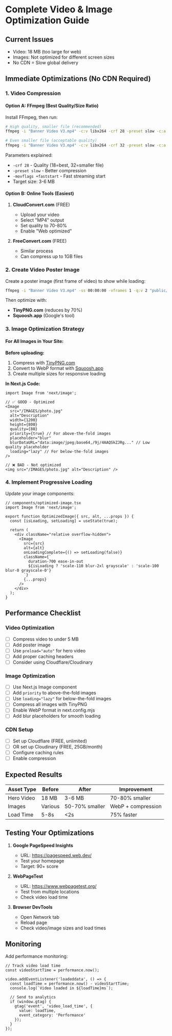 # Complete Video & Image Optimization Guide

## Current Issues
- Video: 18 MB (too large for web)
- Images: Not optimized for different screen sizes
- No CDN = Slow global delivery

## Immediate Optimizations (No CDN Required)

### 1. Video Compression

#### Option A: FFmpeg (Best Quality/Size Ratio)

Install FFmpeg, then run:

```bash
# High quality, smaller file (recommended)
ffmpeg -i "Banner Video V3.mp4" -c:v libx264 -crf 28 -preset slow -c:a aac -b:a 128k -movflags +faststart "Banner-Video-Optimized.mp4"

# Even smaller file (acceptable quality)
ffmpeg -i "Banner Video V3.mp4" -c:v libx264 -crf 32 -preset slow -c:a aac -b:a 96k -movflags +faststart "Banner-Video-Small.mp4"
```

Parameters explained:
- `-crf 28` - Quality (18=best, 32=smaller file)
- `-preset slow` - Better compression
- `-movflags +faststart` - Fast streaming start
- Target size: 3-6 MB

#### Option B: Online Tools (Easiest)

1. **CloudConvert.com** (FREE)
   - Upload your video
   - Select "MP4" output
   - Set quality to 70-80%
   - Enable "Web optimized"

2. **FreeConvert.com** (FREE)
   - Similar process
   - Can compress up to 1GB files

### 2. Create Video Poster Image

Create a poster image (first frame of video) to show while loading:

```bash
ffmpeg -i "Banner Video V3.mp4" -ss 00:00:00 -vframes 1 -q:v 2 "public/video-poster.jpg"
```

Then optimize with:
- **TinyPNG.com** (reduces by 70%)
- **Squoosh.app** (Google's tool)

### 3. Image Optimization Strategy

#### For All Images in Your Site:

**Before uploading:**
1. Compress with [TinyPNG.com](https://tinypng.com/)
2. Convert to WebP format with [Squoosh.app](https://squoosh.app/)
3. Create multiple sizes for responsive loading

**In Next.js Code:**

```tsx
import Image from 'next/image';

// ✅ GOOD - Optimized
<Image 
  src="/IMAGES/photo.jpg"
  alt="Description"
  width={1200}
  height={800}
  quality={80}
  priority={true} // For above-the-fold images
  placeholder="blur"
  blurDataURL="data:image/jpeg;base64,/9j/4AAQSkZJRg..." // Low quality placeholder
  loading="lazy" // For below-the-fold images
/>

// ❌ BAD - Not optimized
<img src="/IMAGES/photo.jpg" alt="Description" />
```

### 4. Implement Progressive Loading

Update your image components:

```tsx
// components/optimized-image.tsx
import Image from 'next/image';

export function OptimizedImage({ src, alt, ...props }) {
  const [isLoading, setLoading] = useState(true);
  
  return (
    <div className="relative overflow-hidden">
      <Image
        src={src}
        alt={alt}
        onLoadingComplete={() => setLoading(false)}
        className={`
          duration-700 ease-in-out
          ${isLoading ? 'scale-110 blur-2xl grayscale' : 'scale-100 blur-0 grayscale-0'}
        `}
        {...props}
      />
    </div>
  );
}
```

## Performance Checklist

### Video Optimization
- [ ] Compress video to under 5 MB
- [ ] Add poster image
- [ ] Use `preload="auto"` for hero video
- [ ] Add proper caching headers
- [ ] Consider using Cloudflare/Cloudinary

### Image Optimization
- [ ] Use Next.js Image component
- [ ] Add `priority` to above-the-fold images
- [ ] Use `loading="lazy"` for below-the-fold images
- [ ] Compress all images with TinyPNG
- [ ] Enable WebP format in next.config.mjs
- [ ] Add blur placeholders for smooth loading

### CDN Setup
- [ ] Set up Cloudflare (FREE, unlimited)
- [ ] OR set up Cloudinary (FREE, 25GB/month)
- [ ] Configure caching rules
- [ ] Enable compression

## Expected Results

| Asset Type | Before | After | Improvement |
|------------|--------|-------|-------------|
| Hero Video | 18 MB  | 3-6 MB | 70-80% smaller |
| Images     | Various | 50-70% smaller | WebP + compression |
| Load Time  | 5-8s   | <2s   | 75% faster |

## Testing Your Optimizations

1. **Google PageSpeed Insights**
   - URL: https://pagespeed.web.dev/
   - Test your homepage
   - Target: 90+ score

2. **WebPageTest**
   - URL: https://www.webpagetest.org/
   - Test from multiple locations
   - Check video load time

3. **Browser DevTools**
   - Open Network tab
   - Reload page
   - Check video/image sizes and load times

## Monitoring

Add performance monitoring:

```tsx
// Track video load time
const videoStartTime = performance.now();

video.addEventListener('loadeddata', () => {
  const loadTime = performance.now() - videoStartTime;
  console.log(`Video loaded in ${loadTime}ms`);
  
  // Send to analytics
  if (window.gtag) {
    gtag('event', 'video_load_time', {
      value: loadTime,
      event_category: 'Performance'
    });
  }
});
```

